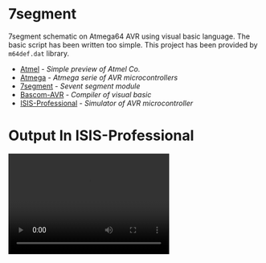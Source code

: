 # 7segment
7segment schematic on Atmega64 AVR using visual basic language. The basic script has been written too simple. This project has been provided by `m64def.dat` library.

- [Atmel](https://en.wikipedia.org/wiki/Atmel) - _Simple preview of *Atmel Co.*_
- [Atmega](https://en.wikipedia.org/wiki/AVR_microcontrollers) - _*Atmega* serie of AVR microcontrollers_
- [7segment](https://en.wikipedia.org/wiki/Seven-segment_display) - _Sevent segment module_
- [Bascom-AVR](https://www.mcselec.com/index.php?id=14&option=com_content&task=view) - _*Compiler* of visual basic_
- [ISIS-Professional](https://proteus.soft112.com/) - _Simulator of *AVR* microcontroller_

# Output In ISIS-Professional
<video src="https://github.com/lnxpy/7segment/blob/master/sev-seg.mp4" width="320" height="200" controls preload></video>
